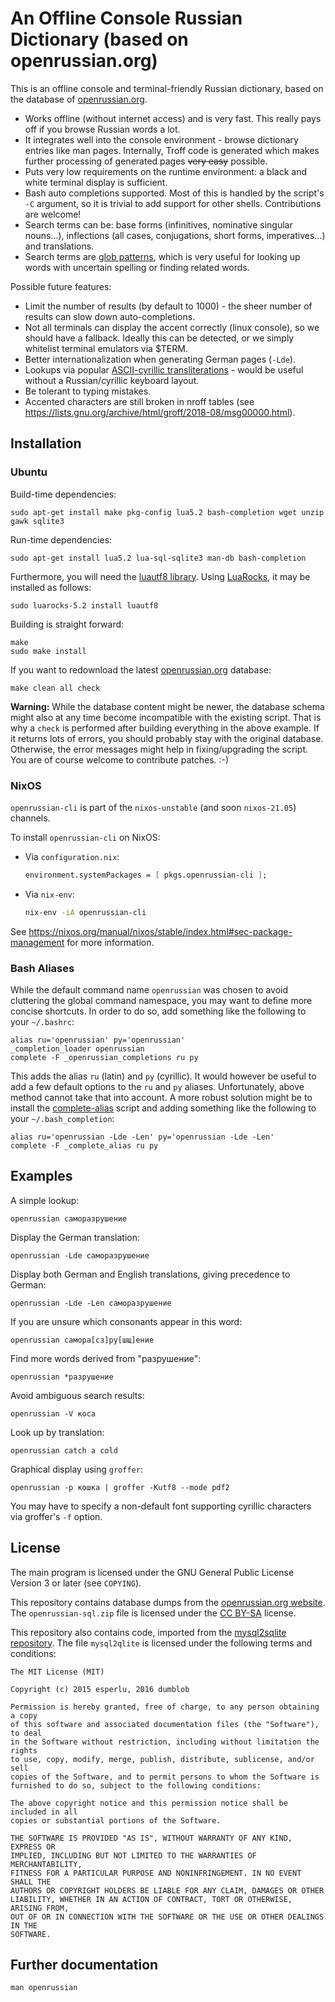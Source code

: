 # An Offline Console Russian Dictionary (based on openrussian.org)

This is an offline console and terminal-friendly Russian dictionary,
based on the database of [openrussian.org](https://en.openrussian.org/).

* Works offline (without internet access) and is very fast.
  This really pays off if you browse Russian words a lot.
* It integrates well into the console environment - browse dictionary
  entries like man pages.
  Internally, Troff code is generated which makes further processing of generated
  pages ~~very easy~~ possible.
* Puts very low requirements on the runtime environment:
  a black and white terminal display is sufficient.
* Bash auto completions supported.
  Most of this is handled by the script's `-C` argument, so it
  is trivial to add support for other shells.
  Contributions are welcome!
* Search terms can be: base forms (infinitives, nominative singular nouns...),
  inflections (all cases, conjugations, short forms, imperatives...) and
  translations.
* Search terms are [glob patterns](https://en.wikipedia.org/wiki/Glob_(programming)),
  which is very useful for looking up words with uncertain spelling or finding
  related words.

Possible future features:

* Limit the number of results (by default to 1000) - the sheer number of results
  can slow down auto-completions.
* Not all terminals can display the accent correctly (linux console), so we should have
  a fallback.
  Ideally this can be detected, or we simply whitelist terminal emulators via $TERM.
* Better internationalization when generating German pages (`-Lde`).
* Lookups via popular
  [ASCII-cyrillic transliterations](https://en.wikipedia.org/wiki/Informal_romanizations_of_Cyrillic) -
  would be useful without a Russian/cyrillic keyboard layout.
* Be tolerant to typing mistakes.
* Accented characters are still broken in nroff tables
  (see https://lists.gnu.org/archive/html/groff/2018-08/msg00000.html).

## Installation

### Ubuntu

Build-time dependencies:

    sudo apt-get install make pkg-config lua5.2 bash-completion wget unzip gawk sqlite3

Run-time dependencies:

    sudo apt-get install lua5.2 lua-sql-sqlite3 man-db bash-completion

Furthermore, you will need the [luautf8 library](https://github.com/starwing/luautf8).
Using [LuaRocks](https://luarocks.org/), it may be installed as follows:

    sudo luarocks-5.2 install luautf8

Building is straight forward:

    make
    sudo make install

If you want to redownload the latest [openrussian.org](https://en.openrussian.org/)
database:

    make clean all check

**Warning:** While the database content might be newer, the database schema
might also at any time become incompatible with the existing script.
That is why a `check` is performed after building everything in the above
example.
If it returns lots of errors, you should probably stay with the original database.
Otherwise, the error messages might help in fixing/upgrading the script.
You are of course welcome to contribute patches. :-)

### NixOS

`openrussian-cli` is part of the `nixos-unstable` (and soon `nixos-21.05`) channels.

To install `openrussian-cli` on NixOS:
* Via `configuration.nix`:
  ```nix
  environment.systemPackages = [ pkgs.openrussian-cli ];
  ```
* Via `nix-env`:
  ```bash
  nix-env -iA openrussian-cli
  ```

See https://nixos.org/manual/nixos/stable/index.html#sec-package-management for more information.

### Bash Aliases

While the default command name `openrussian` was chosen to avoid cluttering the
global command namespace, you may want to define more concise shortcuts.
In order to do so, add something like the following to your `~/.bashrc`:

    alias ru='openrussian' ру='openrussian'
    _completion_loader openrussian
    complete -F _openrussian_completions ru ру

This adds the alias `ru` (latin) and `ру` (cyrillic).
It would however be useful to add a few default options to the `ru` and `ру` aliases.
Unfortunately, above method cannot take that into account.
A more robust solution might be to install the
[complete-alias](https://github.com/cykerway/complete-alias) script and adding
something like the following to your `~/.bash_completion`:

    alias ru='openrussian -Lde -Len' ру='openrussian -Lde -Len'
    complete -F _complete_alias ru ру

## Examples

A simple lookup:

    openrussian саморазрушение

Display the German translation:

    openrussian -Lde саморазрушение

Display both German and English translations, giving precedence to German:

    openrussian -Lde -Len саморазрушение

If you are unsure which consonants appear in this word:

    openrussian самора[сз]ру[шщ]ение

Find more words derived from "разрушение":

    openrussian *разрушение

Avoid ambiguous search results:

    openrussian -V коса

Look up by translation:

    openrussian catch a cold

Graphical display using `groffer`:

    openrussian -p кошка | groffer -Kutf8 --mode pdf2

You may have to specify a non-default font supporting
cyrillic characters via groffer's `-f` option.

## License

The main program is licensed under the GNU General Public License Version 3 or later
(see `COPYING`).

This repository contains database dumps from the
[openrussian.org website](https://en.openrussian.org/dictionary).
The `openrussian-sql.zip` file is licensed under the [CC BY-SA](https://creativecommons.org/licenses/)
license.

This repository also contains code, imported from the
[mysql2sqlite repository](https://github.com/dumblob/mysql2sqlite.git).
The file `mysql2qlite` is licensed under the following terms and conditions:

```
The MIT License (MIT)

Copyright (c) 2015 esperlu, 2016 dumblob

Permission is hereby granted, free of charge, to any person obtaining a copy
of this software and associated documentation files (the "Software"), to deal
in the Software without restriction, including without limitation the rights
to use, copy, modify, merge, publish, distribute, sublicense, and/or sell
copies of the Software, and to permit persons to whom the Software is
furnished to do so, subject to the following conditions:

The above copyright notice and this permission notice shall be included in all
copies or substantial portions of the Software.

THE SOFTWARE IS PROVIDED "AS IS", WITHOUT WARRANTY OF ANY KIND, EXPRESS OR
IMPLIED, INCLUDING BUT NOT LIMITED TO THE WARRANTIES OF MERCHANTABILITY,
FITNESS FOR A PARTICULAR PURPOSE AND NONINFRINGEMENT. IN NO EVENT SHALL THE
AUTHORS OR COPYRIGHT HOLDERS BE LIABLE FOR ANY CLAIM, DAMAGES OR OTHER
LIABILITY, WHETHER IN AN ACTION OF CONTRACT, TORT OR OTHERWISE, ARISING FROM,
OUT OF OR IN CONNECTION WITH THE SOFTWARE OR THE USE OR OTHER DEALINGS IN THE
SOFTWARE.
```

## Further documentation

    man openrussian
